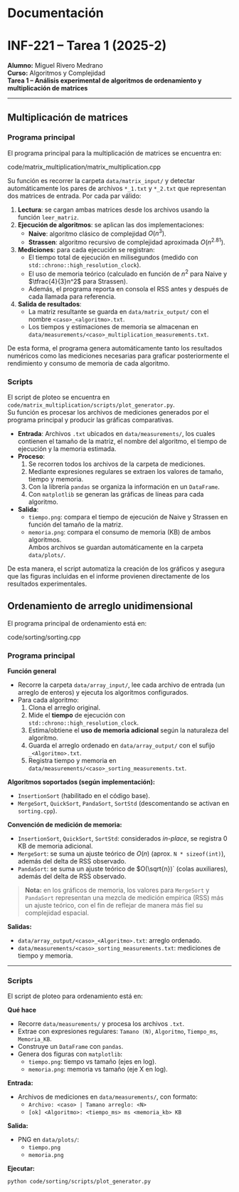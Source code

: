 # Documentación

# INF-221 – Tarea 1 (2025-2)

**Alumno:** Miguel Rivero Medrano  
**Curso:** Algoritmos y Complejidad  
**Tarea 1 – Análisis experimental de algoritmos de ordenamiento y multiplicación de matrices**

---

## Multiplicación de matrices

### Programa principal

El programa principal para la multiplicación de matrices se encuentra en:

code/matrix_multiplication/matrix_multiplication.cpp

Su función es recorrer la carpeta `data/matrix_input/` y detectar automáticamente los pares de archivos
`*_1.txt` y `*_2.txt` que representan dos matrices de entrada. Por cada par válido:

1. **Lectura**: se cargan ambas matrices desde los archivos usando la función `leer_matriz`.
2. **Ejecución de algoritmos**: se aplican las dos implementaciones:
   - **Naive**: algoritmo clásico de complejidad $O(n^3)$.
   - **Strassen**: algoritmo recursivo de complejidad aproximada $O(n^{2.81})$.
3. **Mediciones**: para cada ejecución se registran:
   - El tiempo total de ejecución en milisegundos (medido con `std::chrono::high_resolution_clock`).
   - El uso de memoria teórico (calculado en función de $n^2$ para Naive y $\tfrac{4}{3}n^2$ para Strassen).
   - Además, el programa reporta en consola el RSS antes y después de cada llamada para referencia.
4. **Salida de resultados**:
   - La matriz resultante se guarda en `data/matrix_output/` con el nombre `<caso>_<algoritmo>.txt`.
   - Los tiempos y estimaciones de memoria se almacenan en `data/measurements/<caso>_multiplication_measurements.txt`.

De esta forma, el programa genera automáticamente tanto los resultados numéricos como las mediciones necesarias
para graficar posteriormente el rendimiento y consumo de memoria de cada algoritmo.


### Scripts

El script de ploteo se encuentra en `code/matrix_multiplication/scripts/plot_generator.py`.  
Su función es procesar los archivos de mediciones generados por el programa principal y producir las gráficas comparativas.

- **Entrada**: Archivos `.txt` ubicados en `data/measurements/`, los cuales contienen el tamaño de la matriz, 
  el nombre del algoritmo, el tiempo de ejecución y la memoria estimada.
- **Proceso**: 
  1. Se recorren todos los archivos de la carpeta de mediciones.  
  2. Mediante expresiones regulares se extraen los valores de tamaño, tiempo y memoria.  
  3. Con la librería `pandas` se organiza la información en un `DataFrame`.  
  4. Con `matplotlib` se generan las gráficas de líneas para cada algoritmo.
- **Salida**:  
  - `tiempo.png`: compara el tiempo de ejecución de Naive y Strassen en función del tamaño de la matriz.  
  - `memoria.png`: compara el consumo de memoria (KB) de ambos algoritmos.  
  Ambos archivos se guardan automáticamente en la carpeta `data/plots/`.

De esta manera, el script automatiza la creación de los gráficos y asegura que las figuras incluidas en el informe
provienen directamente de los resultados experimentales.

## Ordenamiento de arreglo unidimensional

El programa principal de ordenamiento está en:

code/sorting/sorting.cpp

### Programa principal

**Función general**  
- Recorre la carpeta `data/array_input/`, lee cada archivo de entrada (un arreglo de enteros) y ejecuta los algoritmos configurados.  
- Para cada algoritmo:
  1. Clona el arreglo original.  
  2. Mide el **tiempo** de ejecución con `std::chrono::high_resolution_clock`.  
  3. Estima/obtiene el **uso de memoria adicional** según la naturaleza del algoritmo.  
  4. Guarda el arreglo ordenado en `data/array_output/` con el sufijo `_<Algoritmo>.txt`.  
  5. Registra tiempo y memoria en `data/measurements/<caso>_sorting_measurements.txt`.

**Algoritmos soportados (según implementación):**
- `InsertionSort` (habilitado en el código base).  
- `MergeSort`, `QuickSort`, `PandaSort`, `SortStd` (descomentando se activan en `sorting.cpp`).  

**Convención de medición de memoria:**
- `InsertionSort`, `QuickSort`, `SortStd`: considerados *in-place*, se registra 0 KB de memoria adicional.  
- `MergeSort`: se suma un ajuste teórico de $O(n)$ (aprox. `N * sizeof(int)`), además del delta de RSS observado.  
- `PandaSort`: se suma un ajuste teórico de $O(\sqrt{n})` (colas auxiliares), además del delta de RSS observado.  

> **Nota:** en los gráficos de memoria, los valores para `MergeSort` y `PandaSort` representan una mezcla de medición empírica (RSS) más un ajuste teórico, con el fin de reflejar de manera más fiel su complejidad espacial.

**Salidas:**  
- `data/array_output/<caso>_<Algoritmo>.txt`: arreglo ordenado.  
- `data/measurements/<caso>_sorting_measurements.txt`: mediciones de tiempo y memoria.

---

### Scripts

El script de ploteo para ordenamiento está en:


**Qué hace**  
- Recorre `data/measurements/` y procesa los archivos `.txt`.  
- Extrae con expresiones regulares: `Tamano (N)`, `Algoritmo`, `Tiempo_ms`, `Memoria_KB`.  
- Construye un `DataFrame` con `pandas`.  
- Genera dos figuras con `matplotlib`:  
  - `tiempo.png`: tiempo vs tamaño (ejes en log).  
  - `memoria.png`: memoria vs tamaño (eje X en log).  

**Entrada:**  
- Archivos de mediciones en `data/measurements/`, con formato:  
  - `Archivo: <caso> | Tamano arreglo: <N>`  
  - `[ok] <Algoritmo>: <tiempo_ms> ms <memoria_kb> KB`  

**Salida:**  
- PNG en `data/plots/`:  
  - `tiempo.png`  
  - `memoria.png`  

**Ejecutar:**  
```bash
python code/sorting/scripts/plot_generator.py

